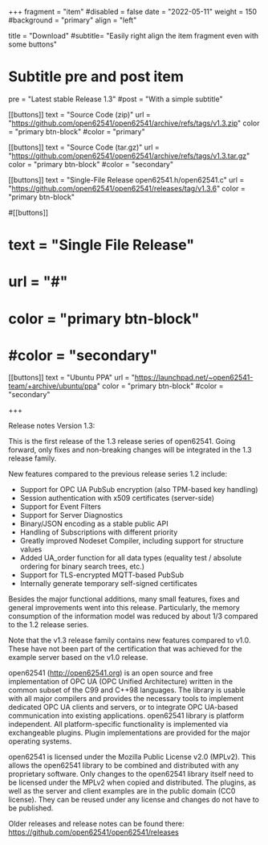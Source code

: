+++
fragment = "item"
#disabled = false
date = "2022-05-11"
weight = 150
#background = "primary"
align = "left"

title = "Download"
#subtitle= "Easily right align the item fragment even with some buttons"

# Subtitle pre and post item
pre = "Latest stable Release 1.3"
#post = "With a simple subtitle"

[[buttons]]
text = "Source Code (zip)"
url = "https://github.com/open62541/open62541/archive/refs/tags/v1.3.zip"
color = "primary btn-block"
#color = "primary"

[[buttons]]
text = "Source Code (tar.gz)"
url = "https://github.com/open62541/open62541/archive/refs/tags/v1.3.tar.gz"
color = "primary btn-block"
#color = "secondary"

[[buttons]]
text = "Single-File Release open62541.h/open62541.c"
url = "https://github.com/open62541/open62541/releases/tag/v1.3.6"
color = "primary btn-block"

#[[buttons]]
#  text = "Single File Release"
#  url = "#"
#  color = "primary btn-block"
#  #color = "secondary"

[[buttons]]
text = "Ubuntu PPA"
url = "https://launchpad.net/~open62541-team/+archive/ubuntu/ppa"
color = "primary btn-block"
#color = "secondary"

+++

Release notes Version 1.3:

This is the first release of the 1.3 release series of open62541.
Going forward, only fixes and non-breaking changes will be integrated in the 1.3 release family.

New features compared to the previous release series 1.2 include:

* Support for OPC UA PubSub encryption (also TPM-based key handling)
* Session authentication with x509 certificates (server-side)
* Support for Event Filters
* Support for Server Diagnostics
* Binary/JSON encoding as a stable public API
* Handling of Subscriptions with different priority
* Greatly improved Nodeset Compiler, including support for structure values
* Added UA_order function for all data types (equality test / absolute ordering for binary search trees, etc.)
* Support for TLS-encrypted MQTT-based PubSub
* Internally generate temporary self-signed certificates

Besides the major functional additions, many small features, fixes and general improvements went into this release. Particularly, the memory consumption of the information model was reduced by about 1/3 compared to the 1.2 release series.

Note that the v1.3 release family contains new features compared to v1.0. These have not been part of the certification that was achieved for the example server based on the v1.0 release.

open62541 (http://open62541.org) is an open source and free implementation of OPC UA (OPC Unified Architecture) written in the common subset of the C99 and C++98 languages. The library is usable with all major compilers and provides the necessary tools to implement dedicated OPC UA clients and servers, or to integrate OPC UA-based communication into existing applications. open62541 library is platform independent. All platform-specific functionality is implemented via exchangeable plugins. Plugin implementations are provided for the major operating systems.

open62541 is licensed under the Mozilla Public License v2.0 (MPLv2). This allows the open62541 library to be combined and distributed with any proprietary software. Only changes to the open62541 library itself need to be licensed under the MPLv2 when copied and distributed. The plugins, as well as the server and client examples are in the public domain (CC0 license). They can be reused under any license and changes do not have to be published.

Older releases and release notes can be found there: https://github.com/open62541/open62541/releases